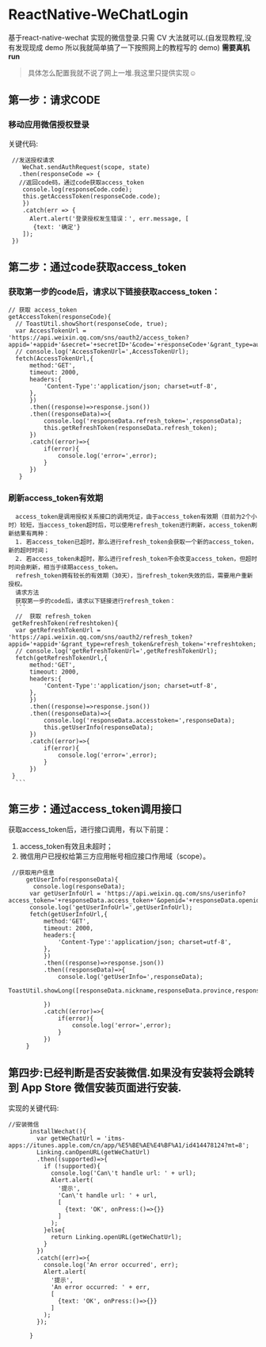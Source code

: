 # ReactNative-WeChatLogin
基于react-native-wechat 实现的微信登录.只需 CV 大法就可以.(自发现教程,没有发现现成 demo 所以我就简单搞了一下按照网上的教程写的 demo)
**需要真机 run**
> 具体怎么配置我就不说了网上一堆.我这里只提供实现☺
## 第一步：请求CODE
 ### 移动应用微信授权登录
 关键代码:
 ```
  //发送授权请求
     WeChat.sendAuthRequest(scope, state)
    .then(responseCode => {
    //返回code码，通过code获取access_token
     console.log(responseCode.code);
     this.getAccessToken(responseCode.code);
     })
     .catch(err => {
       Alert.alert('登录授权发生错误：', err.message, [
        {text: '确定'}
     ]);
  })
 ```
## 第二步：通过code获取access_token
  ### 获取第一步的code后，请求以下链接获取access_token：
  ```
  // 获取 access_token
  getAccessToken(responseCode){
    // ToastUtil.showShort(responseCode, true);
    var AccessTokenUrl = 'https://api.weixin.qq.com/sns/oauth2/access_token?appid='+appid+'&secret='+secretID+'&code='+responseCode+'&grant_type=authorization_code';
    // console.log('AccessTokenUrl=',AccessTokenUrl);
    fetch(AccessTokenUrl,{
        method:'GET',
        timeout: 2000,
        headers:{
            'Content-Type':'application/json; charset=utf-8',
        },
        })
        .then((response)=>response.json())
        .then((responseData)=>{
            console.log('responseData.refresh_token=',responseData);
            this.getRefreshToken(responseData.refresh_token);
        })
        .catch((error)=>{
            if(error){
                console.log('error=',error);
            }
        })
     }
  ```
  ### 刷新access_token有效期
      access_token是调用授权关系接口的调用凭证，由于access_token有效期（目前为2个小时）较短，当access_token超时后，可以使用refresh_token进行刷新，access_token刷新结果有两种：
      1. 若access_token已超时，那么进行refresh_token会获取一个新的access_token，新的超时时间；
      2. 若access_token未超时，那么进行refresh_token不会改变access_token，但超时时间会刷新，相当于续期access_token。
      refresh_token拥有较长的有效期（30天），当refresh_token失效的后，需要用户重新授权。
      请求方法
      获取第一步的code后，请求以下链接进行refresh_token：
      ```
      //  获取 refresh_token
     getRefreshToken(refreshtoken){
      var getRefreshTokenUrl = 'https://api.weixin.qq.com/sns/oauth2/refresh_token?appid='+appid+'&grant_type=refresh_token&refresh_token='+refreshtoken;
      // console.log('getRefreshTokenUrl=',getRefreshTokenUrl);
      fetch(getRefreshTokenUrl,{
          method:'GET',
          timeout: 2000,
          headers:{
              'Content-Type':'application/json; charset=utf-8',
          },
          })
          .then((response)=>response.json())
          .then((responseData)=>{
              console.log('responseData.accesstoken=',responseData);
              this.getUserInfo(responseData);
          })
          .catch((error)=>{
              if(error){
                  console.log('error=',error);
              }
          })
     }
      ```
## 第三步：通过access_token调用接口
获取access_token后，进行接口调用，有以下前提：
1. access_token有效且未超时；
2. 微信用户已授权给第三方应用帐号相应接口作用域（scope）。
```
 //获取用户信息
     getUserInfo(responseData){
       console.log(responseData);
      var getUserInfoUrl = 'https://api.weixin.qq.com/sns/userinfo?access_token='+responseData.access_token+'&openid='+responseData.openid;
      console.log('getUserInfoUrl=',getUserInfoUrl);
      fetch(getUserInfoUrl,{
          method:'GET',
          timeout: 2000,
          headers:{
              'Content-Type':'application/json; charset=utf-8',
          },
          })
          .then((response)=>response.json())
          .then((responseData)=>{
              console.log('getUserInfo=',responseData);
              ToastUtil.showLong([responseData.nickname,responseData.province,responseData.city,responseData.openid],true) 

          })
          .catch((error)=>{
              if(error){
                  console.log('error=',error);
              }
          })
     }
```
## 第四步:已经判断是否安装微信.如果没有安装将会跳转到 App Store 微信安装页面进行安装.
实现的关键代码:
```
//安装微信
      installWechat(){
        var getWeChatUrl = 'itms-apps://itunes.apple.com/cn/app/%E5%BE%AE%E4%BF%A1/id414478124?mt=8';
        Linking.canOpenURL(getWeChatUrl)
        .then((supported)=>{  
          if (!supported){  
            console.log('Can\'t handle url: ' + url);  
            Alert.alert(  
              '提示',   
              'Can\'t handle url: ' + url,  
              [  
                {text: 'OK', onPress:()=>{}}  
              ]  
            );  
          }else{  
            return Linking.openURL(getWeChatUrl);  
          }  
        }) 
        .catch((err)=>{  
          console.log('An error occurred', err);  
          Alert.alert(  
            '提示',   
            'An error occurred: ' + err,  
            [  
              {text: 'OK', onPress:()=>{}}  
            ]  
          );  
        });   
       
      }

```

